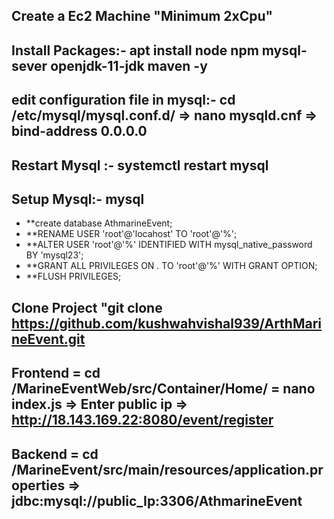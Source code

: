 ## Create a Ec2 Machine "Minimum 2xCpu"
## Install Packages:- apt install node npm mysql-sever openjdk-11-jdk maven -y
## edit configuration file in mysql:- cd /etc/mysql/mysql.conf.d/ => nano mysqld.cnf => bind-address 0.0.0.0
## Restart Mysql :- systemctl restart mysql
## Setup Mysql:- mysql
- **create database AthmarineEvent;
- **RENAME USER 'root'@'locahost' TO 'root'@'%';
- **ALTER USER 'root'@'%' IDENTIFIED WITH mysql_native_password BY 'mysql23';
- **GRANT ALL PRIVILEGES ON *.* TO 'root'@'%' WITH GRANT OPTION;
- **FLUSH PRIVILEGES;
## Clone Project "git clone https://github.com/kushwahvishal939/ArthMarineEvent.git

## Frontend = cd /MarineEventWeb/src/Container/Home/ = nano index.js  => Enter public ip => http://18.143.169.22:8080/event/register

## Backend = cd /MarineEvent/src/main/resources/application.properties  => jdbc:mysql://public_Ip:3306/AthmarineEvent

